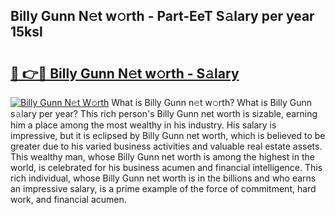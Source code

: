 ## Billy Gunn N𝚎t w𝚘rth - Part-EeT S𝚊lary per year 15ksl

# <h2><a href="http://gc04ycb.nevu.top/?p=Billy+Gunn">🔗 👉🔴 Billy Gunn N𝚎t w𝚘rth - S𝚊lary</a></h2>

[![Billy Gunn N𝚎t W𝚘rth](https://i.imgur.com/Oavwk0R.jpeg)](http://gc04ycb.nevu.top/?p=Billy+Gunn)
What is Billy Gunn n𝚎t w𝚘rth? What is Billy Gunn s𝚊lary per year?
This rich person's Billy Gunn net worth is sizable, earning him a place among the most wealthy in his industry. His salary is impressive, but it is eclipsed by Billy Gunn net worth, which is believed to be greater due to his varied business activities and valuable real estate assets. This wealthy man, whose Billy Gunn net worth is among the highest in the world, is celebrated for his business acumen and financial intelligence. This rich individual, whose Billy Gunn net worth is in the billions and who earns an impressive salary, is a prime example of the force of commitment, hard work, and financial acumen.
